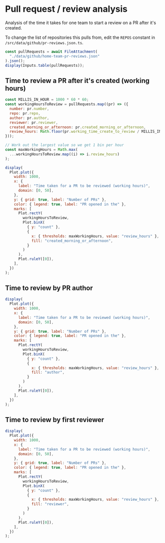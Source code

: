 # Pull request / review analysis

Analysis of the time it takes for one team to start a review on a PR after it's created.

To change the list of repositories this pulls from, edit the `REPOS` constant in `/src/data/github/pr-reviews.json.ts`.

```js
const pullRequests = await FileAttachment(
  "./data/github/home-team-pr-reviews.json"
).json();
display(Inputs.table(pullRequests));
```

## Time to review a PR after it's created (working hours)

```js
const MILLIS_IN_HOUR = 1000 * 60 * 60;
const workingHoursToReview = pullRequests.map((pr) => ({
  number: pr.number,
  repo: pr.repo,
  author: pr.author,
  reviewer: pr.reviewer,
  created_morning_or_afternoon: pr.created_morning_or_afternoon,
  review_hours: Math.floor(pr.working_time_create_to_review / MILLIS_IN_HOUR),
}));

// Work out the largest value so we get 1 bin per hour
const maxWorkingHours = Math.max(
  ...workingHoursToReview.map((i) => i.review_hours)
);

display(
  Plot.plot({
    width: 1000,
    x: {
      label: "Time taken for a PR to be reviewed (working hours)",
      domain: [0, 50],
    },
    y: { grid: true, label: "Number of PRs" },
    color: { legend: true, label: "PR opened in the" },
    marks: [
      Plot.rectY(
        workingHoursToReview,
        Plot.binX(
          { y: "count" },
          {
            x: { thresholds: maxWorkingHours, value: "review_hours" },
            fill: "created_morning_or_afternoon",
          }
        )
      ),
      Plot.ruleY([0]),
    ],
  })
);
```

## Time to review by PR author

```js
display(
  Plot.plot({
    width: 1000,
    x: {
      label: "Time taken for a PR to be reviewed (working hours)",
      domain: [0, 50],
    },
    y: { grid: true, label: "Number of PRs" },
    color: { legend: true, label: "PR opened in the" },
    marks: [
      Plot.rectY(
        workingHoursToReview,
        Plot.binX(
          { y: "count" },
          {
            x: { thresholds: maxWorkingHours, value: "review_hours" },
            fill: "author",
          }
        )
      ),
      Plot.ruleY([0]),
    ],
  })
);
```

## Time to review by first reviewer

```js
display(
  Plot.plot({
    width: 1000,
    x: {
      label: "Time taken for a PR to be reviewed (working hours)",
      domain: [0, 50],
    },
    y: { grid: true, label: "Number of PRs" },
    color: { legend: true, label: "PR opened in the" },
    marks: [
      Plot.rectY(
        workingHoursToReview,
        Plot.binX(
          { y: "count" },
          {
            x: { thresholds: maxWorkingHours, value: "review_hours" },
            fill: "reviewer",
          }
        )
      ),
      Plot.ruleY([0]),
    ],
  })
);
```
